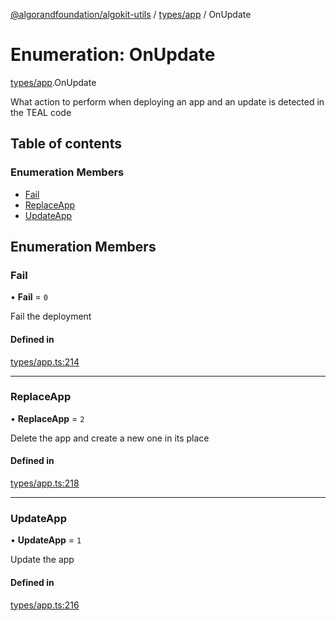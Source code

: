 [@algorandfoundation/algokit-utils](../README.md) / [types/app](../modules/types_app.md) / OnUpdate

# Enumeration: OnUpdate

[types/app](../modules/types_app.md).OnUpdate

What action to perform when deploying an app and an update is detected in the TEAL code

## Table of contents

### Enumeration Members

- [Fail](types_app.OnUpdate.md#fail)
- [ReplaceApp](types_app.OnUpdate.md#replaceapp)
- [UpdateApp](types_app.OnUpdate.md#updateapp)

## Enumeration Members

### Fail

• **Fail** = ``0``

Fail the deployment

#### Defined in

[types/app.ts:214](https://github.com/algorandfoundation/algokit-utils-ts/blob/main/src/types/app.ts#L214)

___

### ReplaceApp

• **ReplaceApp** = ``2``

Delete the app and create a new one in its place

#### Defined in

[types/app.ts:218](https://github.com/algorandfoundation/algokit-utils-ts/blob/main/src/types/app.ts#L218)

___

### UpdateApp

• **UpdateApp** = ``1``

Update the app

#### Defined in

[types/app.ts:216](https://github.com/algorandfoundation/algokit-utils-ts/blob/main/src/types/app.ts#L216)
